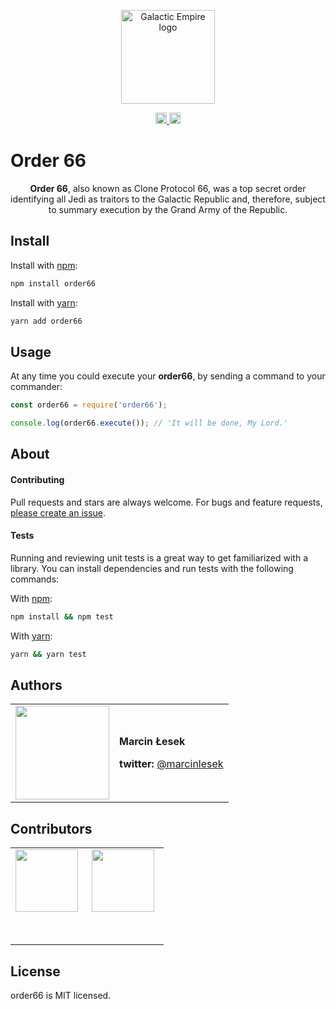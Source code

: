 <p align="center">
  <a href="https://github.com/galactic-empire/order66">
    <img src="https://github.com/galactic-empire.png?s=150" width="150" alt="Galactic Empire logo"/>
  </a>
</p>

<p align="center">
<a href="https://badge.fury.io/js/order66">
  <img src="https://badge.fury.io/js/order66.svg" alt="npm version" height="18">
</a>
<a href="https://www.npmjs.com/package/order66">
  <img src="https://travis-ci.org/galactic-empire/order66.svg?branch=master" alt="Travis-CI status" height="18">
</a>
</p>

# Order 66

<p align="center">
<b>Order 66</b>, also known as Clone Protocol 66, was a top secret order identifying all Jedi as traitors to the Galactic Republic and, therefore, subject to summary execution by the Grand Army of the Republic.
</p>

## Install

Install with [npm](https://www.npmjs.com/):

```bash
npm install order66
```

Install with [yarn](https://yarnpkg.com/):

```bash
yarn add order66
```

## Usage

At any time you could execute your **order66**, by sending a command to your commander:

```javascript
const order66 = require('order66');

console.log(order66.execute()); // 'It will be done, My Lord.'
```

## About

#### Contributing

Pull requests and stars are always welcome. For bugs and feature requests, [please create an issue](../../issues/new).

#### Tests

Running and reviewing unit tests is a great way to get familiarized with a library. You can install dependencies and run tests with the following commands:

With [npm](https://www.npmjs.com/):
```bash
npm install && npm test
```

With [yarn](https://yarnpkg.com/):
```bash
yarn && yarn test
```

## Authors

<table border="0">
  <tr>
    <td>
      <a href="https://github.com/MarcinLesek" style="color: white">
        <img src="https://github.com/MarcinLesek.png?s=150" width="150"/>
      </a>
    </td>
    <td>
      <p><strong>Marcin Łesek</strong></p>
      <p><strong>twitter: </strong><a href="https://twitter.com/marcinlesek">@marcinlesek</a></p>
    </td>
  </tr>
</table>

## Contributors

<table>
  <tr>
    <td align="center">
      <a href="https://github.com/szymonjanota" style="color: white">
        <img src="https://github.com/szymonjanota.png?s=150" width="100"/>
        <p style="text-align: center"><small>Szymon Janota</small></p>
      </a>
    </td>
    <td align="center">
      <a href="https://github.com/lukix" style="color: white">
        <img src="https://github.com/lukix.png?s=150" width="100"/>
        <p style="text-align: center"><small>Łukasz Jenczmyk</small></p>
      </a>
    </td>
</table>

## License

order66 is MIT licensed.
